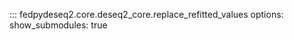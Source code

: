 ::: fedpydeseq2.core.deseq2_core.replace_refitted_values
    options:
        show_submodules: true
